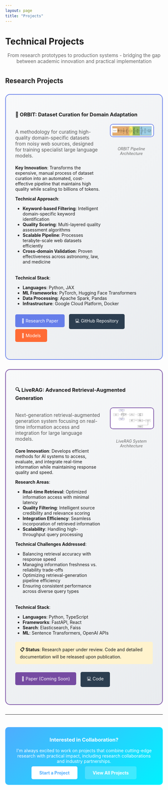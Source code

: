 ```yaml
---
layout: page
title: "Projects"
---
```


# Technical Projects

<p style="font-size: 1.1em; color: #666; margin-bottom: 40px; text-align: center;">
From research prototypes to production systems - bridging the gap between academic innovation and practical implementation
</p>

## Research Projects

<div style="border: 2px solid #667eea; border-radius: 15px; padding: 30px; margin: 30px 0; background: linear-gradient(135deg, #f8f9fa 0%, #e9ecef 100%);">

### 🚀 ORBIT: Dataset Curation for Domain Adaptation

<div style="display: grid; grid-template-columns: 2fr 1fr; gap: 30px; margin: 20px 0;" class="project-grid">
<div>
<p style="font-size: 1.1em; color: #555; margin-bottom: 20px;">
A methodology for curating high-quality domain-specific datasets from noisy web sources, designed for training specialist large language models.
</p>

**Key Innovation**: Transforms the expensive, manual process of dataset curation into an automated, cost-effective pipeline that maintains high quality while scaling to billions of tokens.

**Technical Approach**:
- **Keyword-based Filtering**: Intelligent domain-specific keyword identification
- **Quality Scoring**: Multi-layered quality assessment algorithms
- **Scalable Pipeline**: Processes terabyte-scale web datasets efficiently
- **Cross-domain Validation**: Proven effectiveness across astronomy, law, and medicine

 
</div>

<div style="text-align: center;">
<img src="/assets/images/orbit-architecture.png" alt="ORBIT Architecture" style="width: 100%; max-width: 300px; border-radius: 10px; border: 2px solid #667eea; margin-bottom: 15px;" loading="lazy" decoding="async">
<p style="font-size: 0.9em; color: #666; font-style: italic;">ORBIT Pipeline Architecture</p>
</div>
</div>

**Technical Stack**:
- **Languages**: Python, JAX
- **ML Frameworks**: PyTorch, Hugging Face Transformers
- **Data Processing**: Apache Spark, Pandas
- **Infrastructure**: Google Cloud Platform, Docker

<div style="margin: 25px 0;">
<a href="https://arxiv.org/abs/2412.14436" style="display: inline-block; background: #667eea; color: white; padding: 12px 20px; text-decoration: none; border-radius: 5px; margin-right: 10px;">📄 Research Paper</a>
<a href="https://github.com/ModeEric/ORBIT-Llama" style="display: inline-block; background: #2c3e50; color: white; padding: 12px 20px; text-decoration: none; border-radius: 5px; margin-right: 10px;">💻 GitHub Repository</a>
<a href="https://huggingface.co/ericmofre23/ORBIT-Llama-3-8b" style="display: inline-block; background: #ff6b35; color: white; padding: 12px 20px; text-decoration: none; border-radius: 5px;">🤗 Models</a>
</div>

</div>

<div style="border: 2px solid #764ba2; border-radius: 15px; padding: 30px; margin: 30px 0; background: linear-gradient(135deg, #f8f9fa 0%, #e9ecef 100%);">

### 🔍 LiveRAG: Advanced Retrieval-Augmented Generation

<div style="display: grid; grid-template-columns: 2fr 1fr; gap: 30px; margin: 20px 0;">
<div>
<p style="font-size: 1.1em; color: #555; margin-bottom: 20px;">
Next-generation retrieval-augmented generation system focusing on real-time information access and integration for large language models.
</p>

**Core Innovation**: Develops efficient methods for AI systems to access, evaluate, and integrate real-time information while maintaining response quality and speed.

**Research Areas**:
- **Real-time Retrieval**: Optimized information access with minimal latency
- **Quality Filtering**: Intelligent source credibility and relevance scoring
- **Integration Efficiency**: Seamless incorporation of retrieved information
- **Scalability**: Handling high-throughput query processing

**Technical Challenges Addressed**:
- Balancing retrieval accuracy with response speed
- Managing information freshness vs. reliability trade-offs
- Optimizing retrieval-generation pipeline efficiency
- Ensuring consistent performance across diverse query types
</div>

<div style="text-align: center;">
<img src="/assets/images/liverag-system.png" alt="LiveRAG System" style="width: 100%; max-width: 300px; border-radius: 10px; border: 2px solid #764ba2; margin-bottom: 15px;" loading="lazy" decoding="async">
<p style="font-size: 0.9em; color: #666; font-style: italic;">LiveRAG System Architecture</p>
</div>
</div>

**Technical Stack**:
- **Languages**: Python, TypeScript
- **Frameworks**: FastAPI, React
- **Search**: Elasticsearch, Faiss
- **ML**: Sentence Transformers, OpenAI APIs

<div style="background: #fff3cd; padding: 15px; border-radius: 5px; margin: 20px 0;">
<strong>📋 Status</strong>: Research paper under review. Code and detailed documentation will be released upon publication.
</div>

<div style="margin: 25px 0;">
<a href="#" style="display: inline-block; background: #764ba2; color: white; padding: 12px 20px; text-decoration: none; border-radius: 5px; margin-right: 10px;">📄 Paper (Coming Soon)</a>
<a href="https://github.com/ModeEric/UIUC-RAGents-LiveRAG" style="display: inline-block; background: #2c3e50; color: white; padding: 12px 20px; text-decoration: none; border-radius: 5px;">💻 Code</a>
</div>

</div>

 

---

<div style="background: linear-gradient(135deg, #4facfe 0%, #00f2fe 100%); color: white; padding: 30px; border-radius: 10px; margin: 40px 0; text-align: center;">
<h3 style="margin-top: 0;">Interested in Collaboration?</h3>
<p style="margin-bottom: 20px;">I'm always excited to work on projects that combine cutting-edge research with practical impact, including research collaborations and industry partnerships.</p>
<div style="margin-top: 20px;">
<a href="mailto:ericmodesitt89@gmail.com" style="background: white; color: #4facfe; padding: 12px 25px; text-decoration: none; border-radius: 5px; font-weight: bold; margin: 0 10px;">Start a Project</a>
<a href="https://github.com/ModeEric" style="background: rgba(255,255,255,0.2); color: white; padding: 12px 25px; text-decoration: none; border-radius: 5px; font-weight: bold; margin: 0 10px;">View All Projects</a>
</div>
</div> 